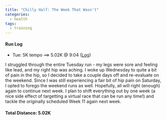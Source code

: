 ```yaml
---
title: "Chilly Half: The Week That Wasn't"
categories:
  - health
tags:
  - training
---
```


#### Run Log

- Tue: 5K tempo ==> 5.02K @ 9:04 ([Log](https://runkeeper.com/user/cdevans/activity/1680331311))

I struggled through the entire Tuesday run - my legs were sore and feeling like lead, and my right hip was aching. I woke up Wednesday to quite a bit of pain in the hip, so I decided to take a couple days off and re-evaluate on the weekend. Since I was still experiencing a fair bit of hip pain on Saturday, I opted to forego the weekend runs as well. Hopefully, all will right (enough) again to continue next week. I plan to shift everything out by one week (a nice side effect of targetting a virtual race that can be run any time!) and tackle the originally scheduled Week 11 again next week.

#### Total Distance: 5.02K
